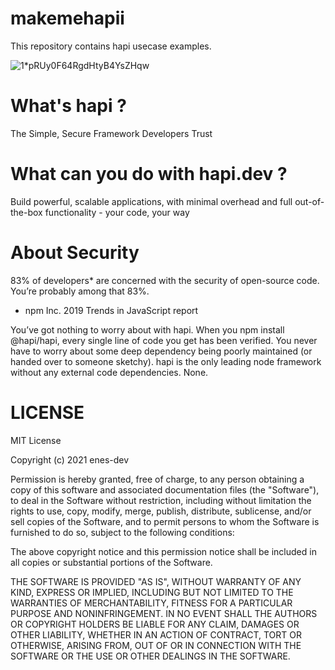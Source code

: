 # makemehapii
 This repository contains hapi usecase examples.







![1*pRUy0F64RgdHtyB4YsZHqw](https://user-images.githubusercontent.com/72499839/111207056-398f7600-85da-11eb-99d6-0fd10206a79c.png)



# What's hapi ?

The Simple, Secure Framework
Developers Trust

# What can you do with hapi.dev ?

 Build powerful, scalable applications, with minimal overhead and full out-of-the-box functionality - your code, your way

# About Security

83% of developers* are concerned with the security of open-source code. You’re probably among that 83%. </br>
* npm Inc. 2019 Trends in JavaScript report

You’ve got nothing to worry about with hapi.
When you npm install @hapi/hapi, every single line of code you get has been verified. You never have to worry about some deep dependency being poorly maintained (or handed over to someone sketchy). hapi is the only leading node framework without any external code dependencies. None.


# LICENSE


MIT License

Copyright (c) 2021 enes-dev

Permission is hereby granted, free of charge, to any person obtaining a copy
of this software and associated documentation files (the "Software"), to deal
in the Software without restriction, including without limitation the rights
to use, copy, modify, merge, publish, distribute, sublicense, and/or sell
copies of the Software, and to permit persons to whom the Software is
furnished to do so, subject to the following conditions:

The above copyright notice and this permission notice shall be included in all
copies or substantial portions of the Software.

THE SOFTWARE IS PROVIDED "AS IS", WITHOUT WARRANTY OF ANY KIND, EXPRESS OR
IMPLIED, INCLUDING BUT NOT LIMITED TO THE WARRANTIES OF MERCHANTABILITY,
FITNESS FOR A PARTICULAR PURPOSE AND NONINFRINGEMENT. IN NO EVENT SHALL THE
AUTHORS OR COPYRIGHT HOLDERS BE LIABLE FOR ANY CLAIM, DAMAGES OR OTHER
LIABILITY, WHETHER IN AN ACTION OF CONTRACT, TORT OR OTHERWISE, ARISING FROM,
OUT OF OR IN CONNECTION WITH THE SOFTWARE OR THE USE OR OTHER DEALINGS IN THE
SOFTWARE.
